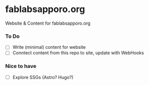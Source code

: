 # fablabsapporo.org
Website &amp; Content for fablabsapporo.org

### To Do

- [ ] Write (minimal) content for website
- [ ] Conntect content from this repo to site, update with WebHooks

### Nice to have
- [ ] Explore SSGs (Astro? Hugo?)
